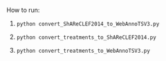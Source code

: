 How to run: 

1. ```python convert_ShAReCLEF2014_to_WebAnnoTSV3.py```

2. ```python convert_treatments_to_ShAReCLEF2014.py```

3. ```python convert_treatments_to_WebAnnoTSV3.py```
